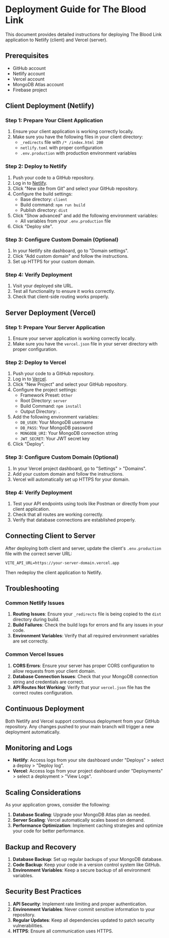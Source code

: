 # Deployment Guide for The Blood Link

This document provides detailed instructions for deploying The Blood Link application to Netlify (client) and Vercel (server).

## Prerequisites

- GitHub account
- Netlify account
- Vercel account
- MongoDB Atlas account
- Firebase project

## Client Deployment (Netlify)

### Step 1: Prepare Your Client Application

1. Ensure your client application is working correctly locally.
2. Make sure you have the following files in your client directory:
   - `_redirects` file with `/* /index.html 200`
   - `netlify.toml` with proper configuration
   - `.env.production` with production environment variables

### Step 2: Deploy to Netlify

1. Push your code to a GitHub repository.
2. Log in to [Netlify](https://www.netlify.com/).
3. Click "New site from Git" and select your GitHub repository.
4. Configure the build settings:
   - Base directory: `client`
   - Build command: `npm run build`
   - Publish directory: `dist`
5. Click "Show advanced" and add the following environment variables:
   - All variables from your `.env.production` file
6. Click "Deploy site".

### Step 3: Configure Custom Domain (Optional)

1. In your Netlify site dashboard, go to "Domain settings".
2. Click "Add custom domain" and follow the instructions.
3. Set up HTTPS for your custom domain.

### Step 4: Verify Deployment

1. Visit your deployed site URL.
2. Test all functionality to ensure it works correctly.
3. Check that client-side routing works properly.

## Server Deployment (Vercel)

### Step 1: Prepare Your Server Application

1. Ensure your server application is working correctly locally.
2. Make sure you have the `vercel.json` file in your server directory with proper configuration.

### Step 2: Deploy to Vercel

1. Push your code to a GitHub repository.
2. Log in to [Vercel](https://vercel.com/).
3. Click "New Project" and select your GitHub repository.
4. Configure the project settings:
   - Framework Preset: `Other`
   - Root Directory: `server`
   - Build Command: `npm install`
   - Output Directory: `.`
5. Add the following environment variables:
   - `DB_USER`: Your MongoDB username
   - `DB_PASS`: Your MongoDB password
   - `MONGODB_URI`: Your MongoDB connection string
   - `JWT_SECRET`: Your JWT secret key
6. Click "Deploy".

### Step 3: Configure Custom Domain (Optional)

1. In your Vercel project dashboard, go to "Settings" > "Domains".
2. Add your custom domain and follow the instructions.
3. Vercel will automatically set up HTTPS for your domain.

### Step 4: Verify Deployment

1. Test your API endpoints using tools like Postman or directly from your client application.
2. Check that all routes are working correctly.
3. Verify that database connections are established properly.

## Connecting Client to Server

After deploying both client and server, update the client's `.env.production` file with the correct server URL:

```
VITE_API_URL=https://your-server-domain.vercel.app
```

Then redeploy the client application to Netlify.

## Troubleshooting

### Common Netlify Issues

1. **Routing Issues**: Ensure your `_redirects` file is being copied to the `dist` directory during build.
2. **Build Failures**: Check the build logs for errors and fix any issues in your code.
3. **Environment Variables**: Verify that all required environment variables are set correctly.

### Common Vercel Issues

1. **CORS Errors**: Ensure your server has proper CORS configuration to allow requests from your client domain.
2. **Database Connection Issues**: Check that your MongoDB connection string and credentials are correct.
3. **API Routes Not Working**: Verify that your `vercel.json` file has the correct routes configuration.

## Continuous Deployment

Both Netlify and Vercel support continuous deployment from your GitHub repository. Any changes pushed to your main branch will trigger a new deployment automatically.

## Monitoring and Logs

- **Netlify**: Access logs from your site dashboard under "Deploys" > select a deploy > "Deploy log".
- **Vercel**: Access logs from your project dashboard under "Deployments" > select a deployment > "View Logs".

## Scaling Considerations

As your application grows, consider the following:

1. **Database Scaling**: Upgrade your MongoDB Atlas plan as needed.
2. **Server Scaling**: Vercel automatically scales based on demand.
3. **Performance Optimization**: Implement caching strategies and optimize your code for better performance.

## Backup and Recovery

1. **Database Backup**: Set up regular backups of your MongoDB database.
2. **Code Backup**: Keep your code in a version control system like GitHub.
3. **Environment Variables**: Keep a secure backup of all environment variables.

## Security Best Practices

1. **API Security**: Implement rate limiting and proper authentication.
2. **Environment Variables**: Never commit sensitive information to your repository.
3. **Regular Updates**: Keep all dependencies updated to patch security vulnerabilities.
4. **HTTPS**: Ensure all communication uses HTTPS. 